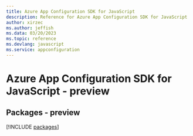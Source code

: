 ```yaml
---
title: Azure App Configuration SDK for JavaScript
description: Reference for Azure App Configuration SDK for JavaScript
author: xirzec
ms.author: jeffish
ms.data: 03/20/2023
ms.topic: reference
ms.devlang: javascript
ms.service: appconfiguration
---
```

# Azure App Configuration SDK for JavaScript - preview
## Packages - preview
[!INCLUDE [packages](app-configuration-index.md)]